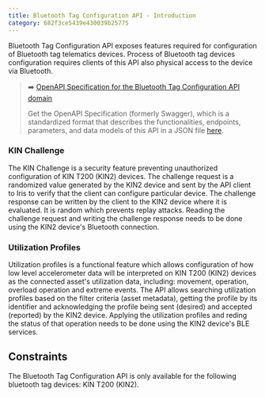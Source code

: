 ```yaml
---
title: Bluetooth Tag Configuration API - Introduction 
category: 682f3ce5439e430039b25775
---
```


Bluetooth Tag Configuration API exposes features required for configuration of Bluetooth tag telematics devices. 
Process of Bluetooth tag devices configuration requires clients of this API also physical access to the device via Bluetooth.

> ➡️ [OpenAPI Specification for the Bluetooth Tag Configuration API domain](https://developers.trackunit.com/openapi/682f3ce5439e430039b25773)
> 
> Get the OpenAPI Specification (formerly Swagger), which is a standardized format that describes the functionalities, endpoints, parameters, and data models of this API in a JSON file [here](https://developers.trackunit.com/openapi/682f3ce5439e430039b25773).

### KIN Challenge

The KIN Challenge is a security feature preventing unauthorized configuration of KIN T200 (KIN2) devices. 
The challenge request is a randomized value generated by the KIN2 device and sent by the API client to Iris to verify that the client can configure particular device. 
The challenge response can be written by the client to the KIN2 device where it is evaluated. 
It is random which prevents replay attacks. 
Reading the challenge request and writing the challenge response needs to be done using the KIN2 device's Bluetooth connection.

### Utilization Profiles

Utilization profiles is a functional feature which allows configuration of how low level accelerometer data will be interpreted 
on KIN T200 (KIN2) devices as the connected asset's utilization data, including: movement, operation, overload operation and extreme events. 
The API allows searching utilization profiles based on the filter criteria (asset metadata), getting the profile by its identifier 
and acknowledging the profile being sent (desired) and accepted (reported) by the KIN2 device.
Applying the utilization profiles and reding the status of that operation needs to be done using the KIN2 device's BLE services.

## Constraints

The Bluetooth Tag Configuration API is only available for the following bluetooth tag devices: KIN T200 (KIN2).
